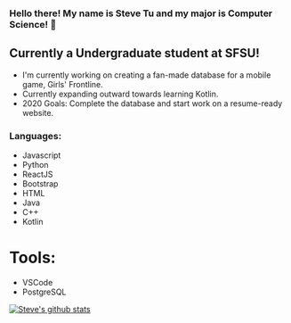### Hello there! My name is Steve Tu and my major is Computer Science! 👋

## Currently a Undergraduate student at SFSU!

- I'm currently working on creating a fan-made database for a mobile game, Girls' Frontline.
- Currently expanding outward towards learning Kotlin.
- 2020 Goals: Complete the database and start work on a resume-ready website.

### Languages:

- Javascript
- Python
- ReactJS
- Bootstrap
- HTML
- Java
- C++
- Kotlin

# Tools:

- VSCode
- PostgreSQL

[![Steve's github stats](https://github-readme-stats.vercel.app/api?username=steve1316&count_private=true)](https://github.com/anuraghazra/github-readme-stats)
